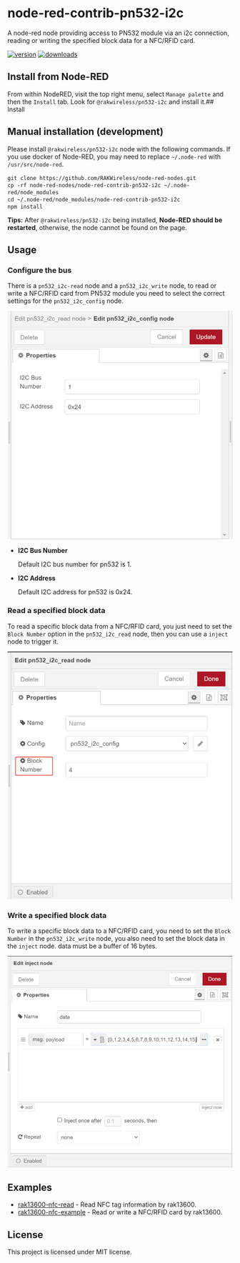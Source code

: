 node-red-contrib-pn532-i2c
==================================

A node-red node providing access to PN532 module via an i2c connection, reading or writing the specified block data for a NFC/RFID card.

[![version](https://img.shields.io/npm/v/@rakwireless/pn532-i2c.svg?logo=npm)](https://www.npmjs.com/package/@rakwireless/pn532-i2c)
[![downloads](https://img.shields.io/npm/dm/@rakwireless/pn532-i2c.svg)](https://www.npmjs.com/package/@rakwireless/pn532-i2c)

## Install from Node-RED
 
From within NodeRED, visit the top right menu, select `Manage palette` and then the `Install` tab. Look for `@rakwireless/pn532-i2c` and install it.## Install

## Manual installation (development)
 
Please install `@rakwireless/pn532-i2c` node with the following commands. If you use docker of Node-RED, you may need to replace `~/.node-red` with `/usr/src/node-red`.

```
git clone https://github.com/RAKWireless/node-red-nodes.git
cp -rf node-red-nodes/node-red-contrib-pn532-i2c ~/.node-red/node_modules
cd ~/.node-red/node_modules/node-red-contrib-pn532-i2c
npm install
```

**Tips:**  After `@rakwireless/pn532-i2c` being installed,  **Node-RED should be restarted**, otherwise, the node cannot be found on the page.

## Usage

### Configure the bus

There is a `pn532_i2c-read` node and a `pn532_i2c_write` node, to read or write a NFC/RFID card from PN532 module you need to select the correct settings for the `pn532_i2c_config` node.

<img src="assets/configuration-node.png" alt="configuration-node" style="zoom:67%;" />

- **I2C Bus Number**

  Default I2C bus number for pn532 is 1.  

- **I2C Address**

  Default I2C address for pn532 is 0x24. 

### Read a specified block data

To read a specific block data from a NFC/RFID card, you just need to set the `Block Number` option in the `pn532_i2c_read` node, then you can use a `inject` node to trigger it.

<img src="assets/read-node.png" alt="read-node" style="zoom:67%;" />


### Write a specified block data

To write a specific block data to a NFC/RFID card,  you need to set the `Block Number`  in the `pn532_i2c_write` node,  you also need to set the block data in the `inject` node. data must be a buffer of 16 bytes.

<img src="assets/write-data-node.png" alt="write-data-node" style="zoom:67%;" />


## Examples

* [rak13600-nfc-read](https://github.com/RAKWireless/node-red-nodes/tree/master/node-red-contrib-pn532-i2c/examples/rak13600-nfc-read) - Read NFC tag information by rak13600.
* [rak13600-nfc-example](https://github.com/RAKWireless/node-red-nodes/tree/master/node-red-contrib-pn532-i2c/examples/rak13600-nfc/README.md) - Read or write a NFC/RFID card by rak13600.


## License

This project is licensed under MIT license.
